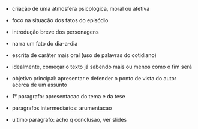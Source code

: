 - criação de uma atmosfera psicológica, moral ou afetiva
- foco na situação dos fatos do episódio
- introdução breve dos personagens

- narra um fato do dia-a-dia
- escrita de caráter mais oral (uso de palavras do cotidiano)
- idealmente, começar o texto já sabendo mais ou menos como o fim será

- objetivo principal: apresentar e defender o ponto de vista do autor acerca de um assunto

- 1⁰ paragrafo: apresentacao do tema e da tese
- paragrafos intermediarios: arumentacao
- ultimo paragrafo: acho q conclusao, ver slides